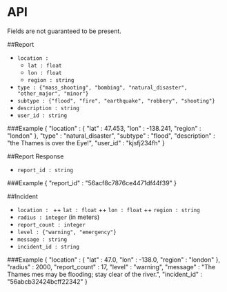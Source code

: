 API
===
Fields are not guaranteed to be present.

##Report
+ `location : `
  * `lat : float`
  * `lon : float`
  * `region : string`
+ `type : {"mass_shooting", "bombing", "natural_disaster", "other_major", "minor"}`
+ `subtype : {"flood", "fire", "earthquake", "robbery", "shooting"}`
+ `description : string`
+ `user_id : string`

###Example
    {
        "location" : {
            "lat" : 47.453,
            "lon" : -138.241,
            "region" : "london"
        },
	    "type" : "natural_disaster",
	    "subtype" : "flood",
        "description" : "the Thames is over the Eye!",
        "user_id" : "kjsfj234fh"
    }

##Report Response
+ `report_id : string`

###Example
    { "report_id" : "56acf8c7876ce4471df44f39" }

##Incident
+ `location : `
++ `lat : float`
++ `lon : float`
++ `region : string`
+ `radius : integer` (in meters)
+ `report_count : integer`
+ `level : {"warning", "emergency"}`
+ `message : string`
+ `incident_id : string`

###Example
    {
        "location" : {
            "lat" : 47.0,
            "lon" : -138.0,
            "region" : "london"
        },
        "radius" : 2000,
        "report_count" : 17,
        "level" : "warning",
        "message" : "The Thames mes may be flooding; stay clear of the river.",
        "incident_id" : "56abcb32424bcff22342"
    }
    

